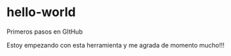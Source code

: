 # hello-world
Primeros pasos en GItHub

Estoy empezando con esta herramienta y me agrada de momento mucho!!!
